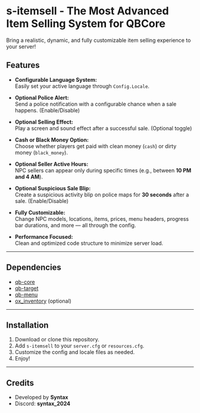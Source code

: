 # s-itemsell - The Most Advanced Item Selling System for QBCore

Bring a realistic, dynamic, and fully customizable item selling experience to your server!

## Features

- **Configurable Language System:**  
  Easily set your active language through `Config.Locale`.

- **Optional Police Alert:**  
  Send a police notification with a configurable chance when a sale happens. (Enable/Disable)

- **Optional Selling Effect:**  
  Play a screen and sound effect after a successful sale. (Optional toggle)

- **Cash or Black Money Option:**  
  Choose whether players get paid with clean money (`cash`) or dirty money (`black_money`).

- **Optional Seller Active Hours:**  
  NPC sellers can appear only during specific times (e.g., between **10 PM and 4 AM**).

- **Optional Suspicious Sale Blip:**  
  Create a suspicious activity blip on police maps for **30 seconds** after a sale. (Enable/Disable)

- **Fully Customizable:**  
  Change NPC models, locations, items, prices, menu headers, progress bar durations, and more — all through the config.

- **Performance Focused:**  
  Clean and optimized code structure to minimize server load.

---

## Dependencies

- [qb-core](https://github.com/qbcore-framework/qb-core)
- [qb-target](https://github.com/qbcore-framework/qb-target)
- [qb-menu](https://github.com/qbcore-framework/qb-menu)
- [ox_inventory](https://github.com/overextended/ox_inventory)  (optional)

---

## Installation

1. Download or clone this repository.
2. Add `s-itemsell` to your `server.cfg` or `resources.cfg`.
3. Customize the config and locale files as needed.
4. Enjoy!

---

## Credits

- Developed by **Syntax**
- Discord: **syntax_2024**
